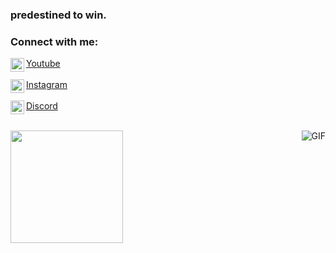 ### predestined to win.

<!-- SOCIALS -->
### Connect with me:
    
<img align="left" alt="youtube" width="22px" src="https://cdn.jsdelivr.net/npm/simple-icons@v3/icons/youtube.svg" />[Youtube](https://www.youtube.com/channel/UClRo2bJjQGa2u7GQ3EH855Q)
<br>
<br>
<img align="left" alt="instagram" width="22px" src="https://cdn.jsdelivr.net/npm/simple-icons@v3/icons/instagram.svg" />[Instagram](https://www.instagram.com/rusthydev)
<br>
<br>
<img align="left" alt="discord" width="22px" src="https://cdn.jsdelivr.net/npm/simple-icons@v3/icons/discord.svg" />[Discord](https://www.discord.com/users/781308123516370954)

<div>
  <a href="https://github.com/rusthyy"
  <img height="180em" src="https://github-readme-stats.vercel.app/api/top-langs/?username=rushscriptz&layout=compact&langs_count=7&theme=dracula%22/%3E">
</div>
<div style="display: inline_block"><br>

  <img align="right" alt="GIF" src="https://cdn.discordapp.com/attachments/907348370002165792/907348398724771930/896960935623819354.png"/>
 
</div>

<a href="https://github.com/rusthyy">
  <img height="180em" src="https://github-readme-stats.vercel.app/api?username=rushscriptz&theme=midnight-purple&show_icons=true" />
</a>

  ##
